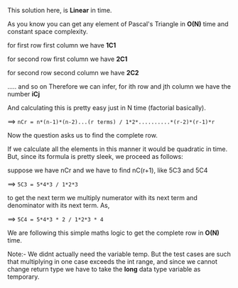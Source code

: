 This solution here, is **Linear** in time.

As you know you can get any element of Pascal's Triangle in **O(N)** time and constant space complexity.

for first row first column we have **1C1**

for second row first column we have **2C1**

for second row second column we have **2C2**

..... and so on
Therefore we can infer, for ith row and jth column we have the number **iCj**

And calculating this is pretty easy just in N time (factorial basically).

==> `nCr = n*(n-1)*(n-2)...(r terms) / 1*2*..........*(r-2)*(r-1)*r`

Now the question asks us to find the complete row.

If we calculate all the elements in this manner it would be quadratic in time. But, since its formula is pretty sleek, we proceed as follows:

suppose we have nCr and we have to find nC(r+1), like 5C3 and 5C4

==> `5C3 = 5*4*3 / 1*2*3`

to get the next term we multiply numerator with its next term and denominator with its next term. 
As,

==> `5C4 = 5*4*3 * 2 / 1*2*3 * 4`

We are following this simple maths logic to get the complete row in **O(N)** time.

Note:- We didnt actually need the variable temp. But the test cases are such that multiplying in one case exceeds the int range, and since we cannot change return type we have to take the **long** data type variable as temporary.